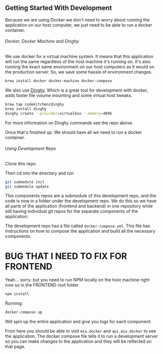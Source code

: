 ## Getting Started With Development

Because we are using Docker we don't need to worry about running the application
on our host computer, we just need to be able to run a docker container.

###### Docker, Docker Machine and Dinghy

We use docker for a virtual machine system. It means that this application will
run the same regardless of the host machine it's running on. It's also running
the exact same environment on our host computers as it would on the production
server. So, we save some hassle of environment changes.

```bash
brew install docker docker-machine docker-compose
```

We also use [Dinghy](https://github.com/codekitchen/dinghy). Which is a great
tool for development with docker, adds faster file volume mounting and some
virtual host tweaks.

```bash
brew tap codekitchen/dinghy
brew install dinghy
dinghy create --provider=virtualbox --memory=4096
```

For more information on Dinghy commands see the repo above.

Once that's finished up. We should have all we need to run a docker container.

###### Using Development Repo

Clone this repo.

Then cd into the directory and run

```bash
git submodule init
git submodule update
```

This components repos are a submodule of this development repo, and the code is now
in a folder under the development repo. We do this so we have all parts of the
application (frontend and backend) in one repository while still having individual
git repos for the separate components of the application.

The development repo has a file called `docker-compose.yml`. This file has
instructions on how to compose the application and build all the necessary
components.

# BUG THAT I NEED TO FIX FOR FRONTEND
Yeah... sorry. but you need to run NPM locally on the host machine right now
so in the FRONTEND root folder
```bash
npm install
```

Running:
```bash
docker-compose up
```
Will spin up the entire application and give you logs for each component.

From here you should be able to visit `mia.docker` and `api.mia.docker`
to see the application. The docker compose file tells it to run a development
server so you can make changes to the application and they will be reflected on
that page.
